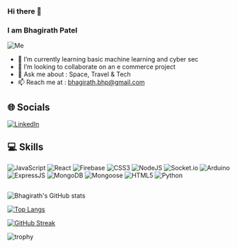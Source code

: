 ### Hi there 👋
### I am Bhagirath Patel
![Me](https://media.giphy.com/media/v1.Y2lkPTc5MGI3NjExYnpldWE5MmE1aDdvdGxjMmM4c3liampkZXQ1eXpuZDc2ODlxM3VmcSZlcD12MV9pbnRlcm5hbF9naWZfYnlfaWQmY3Q9Zw/iIqmM5tTjmpOB9mpbn/giphy.gif)

<!--
**bhagirath-bhp/bhagirath-bhp** is a ✨ _special_ ✨ repository because its `README.md` (this file) appears on your GitHub profile.

Here are some ideas to get you started:

- 🔭 I’m currently working on 
- 🤔 I’m looking for help with ...
- 😄 Pronouns: ...
- ⚡ Fun fact: ...
-->
- 🌱 I’m currently learning basic machine learning and cyber sec
- 👯 I’m looking to collaborate on an e commerce project 
- 💬 Ask me about : Space, Travel & Tech
- 📫 Reach me at : bhagirath.bhp@gmail.com

## 🌐 Socials

[![LinkedIn](https://img.shields.io/badge/LinkedIn-%230077B5.svg?style=for-the-badge&logo=linkedin&logoColor=white)](https://linkedin.com/in/bhagirath-patel-bhp) 


## 💻 Skills

![JavaScript](https://img.shields.io/badge/javascript-%23323330.svg?style=for-the-badge&logo=javascript&logoColor=%23F7DF1E)
![React](https://img.shields.io/badge/react-%2320232a.svg?style=for-the-badge&logo=react&logoColor=%2361DAFB)
![Firebase](https://img.shields.io/badge/firebase-%23FFFFFF.svg?style=for-the-badge&logo=firebase&logoColor=%F5820D)
![CSS3](https://img.shields.io/badge/css3-%231572B6.svg?style=for-the-badge&logo=css3&logoColor=white)
![NodeJS](https://img.shields.io/badge/nodejs-%23339933.svg?style=for-the-badge&logo=node.js&logoColor=white)
![Socket.io](https://img.shields.io/badge/socket.io-%23FFFFFF.svg?style=for-the-badge&logo=socket.io&logoColor=black)
![Arduino](https://img.shields.io/badge/Arduino-%23FFFFFF.svg?style=for-the-badge&logo=Arduino&logoColor=%4FCCF3)
![ExpressJS](https://img.shields.io/badge/express.js-%23404d59.svg?style=for-the-badge&logo=express&logoColor=%2361DAFB)
![MongoDB](https://img.shields.io/badge/mongodb-%23339933.svg?style=for-the-badge&logo=mongodb&logoColor=white)
![Mongoose](https://img.shields.io/badge/mongoose-%23339933.svg?style=for-the-badge&logo=mongoose&logoColor=white)
![HTML5](https://img.shields.io/badge/html5-%23E34F26.svg?style=for-the-badge&logo=html5&logoColor=white)
![Python](https://img.shields.io/badge/python-3670A0?style=for-the-badge&logo=python&logoColor=ffdd54)

##
  
![Bhagirath's GitHub stats](https://github-readme-stats.vercel.app/api?username=bhagirath-bhp&show_icons=true&theme=tokyonight)

[![Top Langs](https://github-readme-stats.vercel.app/api/top-langs/?username=bhagirath-bhp&layout=compact&hide_progress=true&theme=github_dark&langs_count=10)](https://github.com/bhagirath-bhp/github-readme-stats)

[![GitHub Streak](https://github-readme-streak-stats.herokuapp.com?user=bhagirath-bhp&theme=transparent)](https://git.io/streak-stats)

![trophy](https://github-profile-trophy.vercel.app/?username=ryo-ma&theme=algolia)
